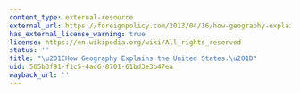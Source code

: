 ```yaml
---
content_type: external-resource
external_url: https://foreignpolicy.com/2013/04/16/how-geography-explains-the-united-states/
has_external_license_warning: true
license: https://en.wikipedia.org/wiki/All_rights_reserved
status: ''
title: "\u201CHow Geography Explains the United States.\u201D"
uid: 565b3f91-f1c5-4ac6-8701-61bd3e3b47ea
wayback_url: ''
---
```

